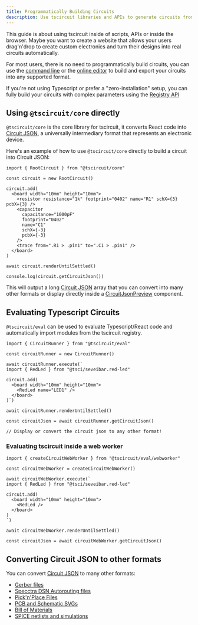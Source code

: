 ```yaml
---
title: Programmatically Building Circuits
description: Use tscircuit libraries and APIs to generate circuits from scripts or services
---
```


This guide is about using tscircuit inside of scripts, APIs or inside the browser. Maybe you want to create a website that allows your users drag'n'drop to create custom electronics and turn their designs into real circuits automatically.

For most users, there is no need to programmatically build circuits, you can use the [command line](../../command-line/tsci-dev.md) or the [online editor](../../intro/quickstart-web.md) to build and export your circuits into any supported format.

If you're not using Typescript or prefer a "zero-installation" setup, you can fully build your circuits with complex parameters using the [Registry API](../../web-apis/the-registry-api.md)

## Using `@tscircuit/core` directly

`@tscircuit/core` is the core library for tscircuit, it converts React code into [Circuit JSON](https://github.com/tscircuit/circuit-json), a universally intermediary format that represents an electronic device.

Here's an example of how to use `@tscircuit/core` directly to build a circuit into Circuit JSON:

```tsx
import { RootCircuit } from "@tscircuit/core"

const circuit = new RootCircuit()

circuit.add(
  <board width="10mm" height="10mm">
    <resistor resistance="1k" footprint="0402" name="R1" schX={3} pcbX={3} />
    <capacitor
      capacitance="1000pF"
      footprint="0402"
      name="C1"
      schX={-3}
      pcbX={-3}
    />
    <trace from=".R1 > .pin1" to=".C1 > .pin1" />
  </board>
)

await circuit.renderUntilSettled()

console.log(circuit.getCircuitJson())
```

This will output a long [Circuit JSON](https://github.com/tscircuit/circuit-json) array that you can convert into many
other formats or display directly inside a [CircuitJsonPreview](./displaying-circuit-json-on-a-webpage.mdx) component.

## Evaluating Typescript Circuits

`@tscircuit/eval` can be used to evaluate Typescript/React code and
automatically import modules from the tscircuit registry.

```tsx
import { CircuitRunner } from "@tscircuit/eval"

const circuitRunner = new CircuitRunner()

await circuitRunner.execute(`
import { RedLed } from "@tsci/seveibar.red-led"

circuit.add(
  <board width="10mm" height="10mm">
    <RedLed name="LED1" />
  </board>
)`)

await circuitRunner.renderUntilSettled()

const circuitJson = await circuitRunner.getCircuitJson()

// Display or convert the circuit json to any other format!
```

### Evaluating tscircuit inside a web worker

```tsx
import { createCircuitWebWorker } from "@tscircuit/eval/webworker"

const circuitWebWorker = createCircuitWebWorker()

await circuitWebWorker.execute(`
import { RedLed } from "@tsci/seveibar.red-led"

circuit.add(
  <board width="10mm" height="10mm">
    <RedLed />
  </board>
)
`)

await circuitWebWorker.renderUntilSettled()

const circuitJson = await circuitWebWorker.getCircuitJson()
```

## Converting Circuit JSON to other formats

You can convert [Circuit JSON](https://github.com/tscircuit/circuit-json) to many
other formats:

- [Gerber files](https://github.com/tscircuit/circuit-json-to-gerber)
- [Specctra DSN Autorouting files](https://github.com/tscircuit/dsn-converter)
- [Pick'n'Place Files](https://github.com/tscircuit/circuit-json-to-pnp-csv)
- [PCB and Schematic SVGs](https://github.com/tscircuit/circuit-to-svg)
- [Bill of Materials](https://github.com/tscircuit/circuit-json-to-bom-csv)
- [SPICE netlists and simulations](https://github.com/tscircuit/circuit-json-to-spice)
